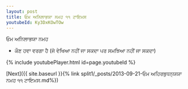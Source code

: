 ```yaml
---
layout: post
title: ਓਮ ਅਨਿਲਾਭਯਾ ਨਮਹ ੧੧ ਟਾਇਮਸ
youtubeId: Ky3DxKOwTOw
---
```

 
 
 ਓਮ ਅਨਿਲਾਭਯਾ ਨਮਹ  
 
 -  ਕੌਣ ਹਵਾ ਵਰਗਾ ਹੈ (ਜੋ ਵੇਖਿਆ ਨਹੀਂ ਜਾ ਸਕਦਾ ਪਰ ਸਮਝਿਆ ਨਹੀਂ ਜਾ ਸਕਦਾ) 
 
  
 
  
 
 
 
 
 
 


{% include youtubePlayer.html id=page.youtubeId %}
 
[Next]({{ site.baseurl }}{% link  split1/_posts/2013-09-21-ਓਮ ਅਹਿਰਬੁਧਨ੍ਯਯਾ ਨਮਹ ੧੧ ਟਾਇਮਸ.md%})
 
